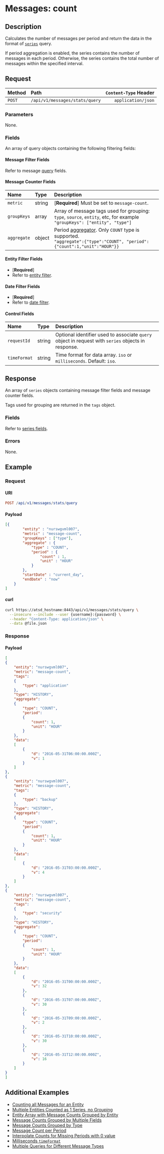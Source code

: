 # Messages: count

## Description

Calculates the number of messages per period and return the data in the format of [`series`](../series/query.md) query.

If period aggregation is enabled, the series contains the number of messages in each period. Otherwise, the series contains the total number of messages within the specified interval.

## Request

| Method | Path | `Content-Type` Header|
|:---|:---|---:|
| `POST` | `/api/v1/messages/stats/query` | `application/json` |

### Parameters

None.

### Fields

An array of query objects containing the following filtering fields:

#### Message Filter Fields

Refer to message [query](query.md#message-filter-fields) fields.

#### Message Counter Fields

| **Name**  | **Type** | **Description**  |
|:---|:---|:---|
|`metric`|string | [**Required**] Must be set to `message-count`. |
|`groupKeys`|array | Array of message tags used for grouping: `type`, `source`, `entity`, etc, for example `"groupKeys": ["entity", "type"]` |
|`aggregate`|object | Period [aggregator](../../../api/data/series/aggregate.md). Only `COUNT` type is supported. <br>`"aggregate":{"type":"COUNT", "period":{"count":1,"unit":"HOUR"}}` |

#### Entity Filter Fields

* [**Required**]
* Refer to [entity filter](../../../api/data/filter-entity.md).

#### Date Filter Fields

* [**Required**]
* Refer to [date filter](../../../api/data/filter-date.md).

#### Control Fields

| **Name**  | **Type** | **Description**  |
|:---|:---|:---|
| `requestId` | string | Optional identifier used to associate `query` object in request with `series` objects in response. |
| `timeFormat` |string| Time format for data array. `iso` or `milliseconds`. Default: `iso`. |

## Response

An array of `series` objects containing message filter fields and message counter fields.

Tags used for grouping are returned in the `tags` object.

### Fields

Refer to [series fields](../../../api/data/series/insert.md#fields).

### Errors

None.

## Example

### Request

#### URI

```elm
POST /api/v1/messages/stats/query
```

#### Payload

```json
[{
        "entity" : "nurswgvml007",
        "metric" : "message-count",
        "groupKeys" : ["type"],
        "aggregate" : {
            "type" : "COUNT",
            "period" : {
                "count" : 1,
                "unit" : "HOUR"
            }
        },
        "startDate" : "current_day",
        "endDate" : "now"
    }
]
```

#### curl

```bash
curl https://atsd_hostname:8443/api/v1/messages/stats/query \
  --insecure --include --user {username}:{password} \
  --header "Content-Type: application/json" \
  --data @file.json
```

### Response

#### Payload

```json
[
{
    "entity": "nurswgvml007",
    "metric": "message-count",
    "tags":
    {
        "type": "application"
    },
    "type": "HISTORY",
    "aggregate":
    {
        "type": "COUNT",
        "period":
        {
            "count": 1,
            "unit": "HOUR"
        }
    },
    "data":
    [
        {
            "d": "2016-05-31T06:00:00.000Z",
            "v": 1
        }
    ]
},
{
    "entity": "nurswgvml007",
    "metric": "message-count",
    "tags":
    {
        "type": "backup"
    },
    "type": "HISTORY",
    "aggregate":
    {
        "type": "COUNT",
        "period":
        {
            "count": 1,
            "unit": "HOUR"
        }
    },
    "data":
    [
        {
            "d": "2016-05-31T03:00:00.000Z",
            "v": 4
        }
    ]
},
{
    "entity": "nurswgvml007",
    "metric": "message-count",
    "tags":
    {
        "type": "security"
    },
    "type": "HISTORY",
    "aggregate":
    {
        "type": "COUNT",
        "period":
        {
            "count": 1,
            "unit": "HOUR"
        }
    },
    "data":
    [
        {
            "d": "2016-05-31T00:00:00.000Z",
            "v": 32
        },
        {
            "d": "2016-05-31T07:00:00.000Z",
            "v": 30
        },
        {
            "d": "2016-05-31T09:00:00.000Z",
            "v": 2
        },
        {
            "d": "2016-05-31T10:00:00.000Z",
            "v": 30
        },
        {
            "d": "2016-05-31T12:00:00.000Z",
            "v": 16
        }
    ]
}
]
```

## Additional Examples

* [Counting all Messages for an Entity](examples/stats-query/messages-stats-query-counting-all-messages-for-entity.md)
* [Multiple Entities Counted as 1 Series, no Grouping](examples/stats-query/messages-stats-query-multiple-entities-counted-series.md)
* [Entity Array with Message Counts Grouped by Entity](examples/stats-query/messages-stats-query-entity-array-with-message-counts-grouped.md)
* [Message Counts Grouped by Multiple Fields](examples/stats-query/messages-stats-query-message-counts-grouped-multiple-fields.md)
* [Message Counts Grouped by Type](examples/stats-query/messages-stats-query-message-counts-grouped-type.md)
* [Message Count per Period](examples/stats-query/messages-stats-query-message-count-per-period.md)
* [Interpolate Counts for Missing Periods with 0 value](examples/stats-query/messages-stats-query-interpolate-counts-for-missing-periods.md)
* [Milliseconds `timeFormat`](examples/stats-query/messages-stats-query-with-milliseconds-time-format.md)
* [Multiple Queries for Different Message Types](examples/stats-query/messages-stats-query-multiple-queries-different-message-types.md)
